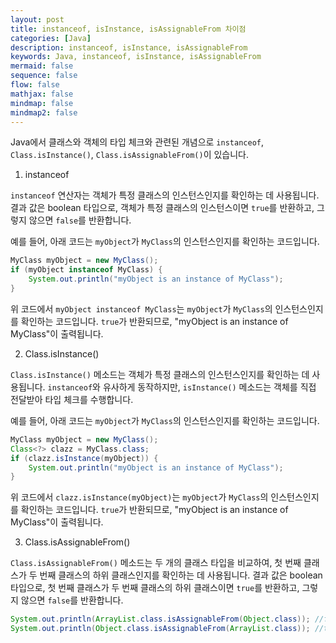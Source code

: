 ```yaml
---
layout: post
title: instanceof, isInstance, isAssignableFrom 차이점
categories: [Java]
description: instanceof, isInstance, isAssignableFrom
keywords: Java, instanceof, isInstance, isAssignableFrom
mermaid: false
sequence: false
flow: false
mathjax: false
mindmap: false
mindmap2: false
---
```



Java에서 클래스와 객체의 타입 체크와 관련된 개념으로 `instanceof`, `Class.isInstance()`, `Class.isAssignableFrom()`이 있습니다.

1. instanceof

`instanceof` 연산자는 객체가 특정 클래스의 인스턴스인지를 확인하는 데 사용됩니다. 결과 값은 boolean 타입으로, 객체가 특정 클래스의 인스턴스이면 `true`를 반환하고, 그렇지 않으면 `false`를 반환합니다.

예를 들어, 아래 코드는 `myObject`가 `MyClass`의 인스턴스인지를 확인하는 코드입니다.

```java
MyClass myObject = new MyClass();
if (myObject instanceof MyClass) {
    System.out.println("myObject is an instance of MyClass");
}
```

위 코드에서 `myObject instanceof MyClass`는 `myObject`가 `MyClass`의 인스턴스인지를 확인하는 코드입니다. `true`가 반환되므로, "myObject is an instance of MyClass"이 출력됩니다.

2. Class.isInstance()

`Class.isInstance()` 메소드는 객체가 특정 클래스의 인스턴스인지를 확인하는 데 사용됩니다. `instanceof`와 유사하게 동작하지만, `isInstance()` 메소드는 객체를 직접 전달받아 타입 체크를 수행합니다.

예를 들어, 아래 코드는 `myObject`가 `MyClass`의 인스턴스인지를 확인하는 코드입니다.

```java
MyClass myObject = new MyClass();
Class<?> clazz = MyClass.class;
if (clazz.isInstance(myObject)) {
    System.out.println("myObject is an instance of MyClass");
}
```

위 코드에서 `clazz.isInstance(myObject)`는 `myObject`가 `MyClass`의 인스턴스인지를 확인하는 코드입니다. `true`가 반환되므로, "myObject is an instance of MyClass"이 출력됩니다.

3. Class.isAssignableFrom()

`Class.isAssignableFrom()` 메소드는 두 개의 클래스 타입을 비교하여, 첫 번째 클래스가 두 번째 클래스의 하위 클래스인지를 확인하는 데 사용됩니다. 결과 값은 boolean 타입으로, 첫 번째 클래스가 두 번째 클래스의 하위 클래스이면 `true`를 반환하고, 그렇지 않으면 `false`를 반환합니다.

```java
System.out.println(ArrayList.class.isAssignableFrom(Object.class)); //false
System.out.println(Object.class.isAssignableFrom(ArrayList.class)); //true
```